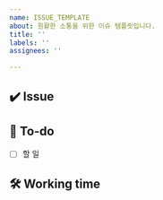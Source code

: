 ```yaml
---
name: ISSUE_TEMPLATE
about: 원활한 소통을 위한 이슈 템플릿입니다.
title: ''
labels: ''
assignees: ''

---
```


## ✔️ Issue

<!-- 이슈에 대해 간략하게 설명해주세요 -->

## 📝 To-do

<!-- 진행할 작업에 대해 적어주세요 -->

- [ ] 할 일

## 🛠 Working time

<!-- 예상 작업시간을 적어주세요 -->
